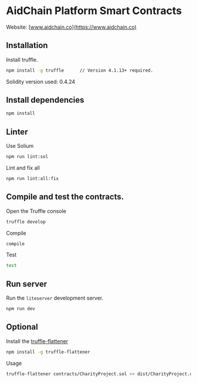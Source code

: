 # AidChain Platform Smart Contracts
 
Website: [www.aidchain.co](https://www.aidchain.co)

 
## Installation


Install truffle.

```bash
npm install -g truffle      // Version 4.1.13+ required.
```

Solidity version used: 0.4.24



## Install dependencies


```bash
npm install
```



## Linter


Use Solium

```bash
npm run lint:sol
```

Lint and fix all

```bash
npm run lint:all:fix
```



## Compile and test the contracts.
 

Open the Truffle console

```bash
truffle develop
```

Compile 

```bash
compile 
```

Test

```bash
test
```



## Run server


Run the `liteserver` development server.

```bash
npm run dev
```



## Optional


Install the [truffle-flattener](https://github.com/alcuadrado/truffle-flattener)

```bash
npm install -g truffle-flattener
```
 
 
Usage 

```bash
truffle-flattener contracts/CharityProject.sol >> dist/CharityProject.dist.sol
```
